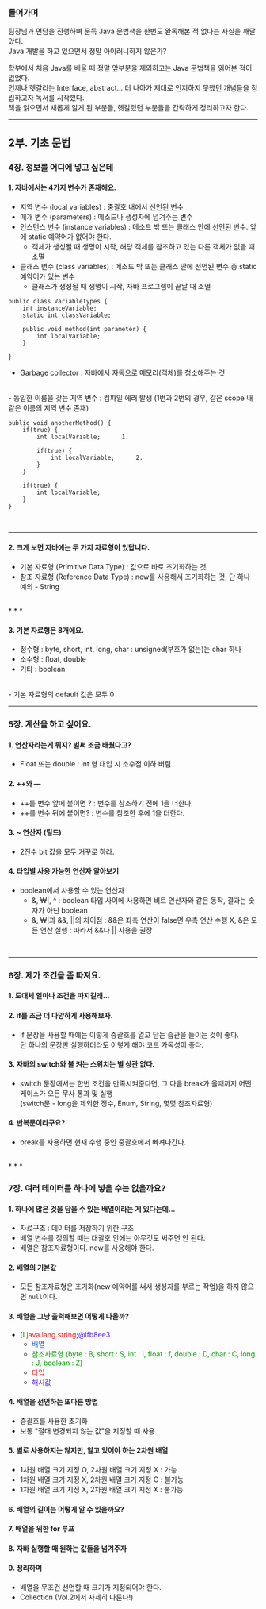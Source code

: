 ### 들어가며
팀장님과 면담을 진행하며 문득 Java 문법책을 한번도 완독해본 적 없다는 사실을 깨달았다.  
Java 개발을 하고 있으면서 정말 아이러니하지 않은가?    
  
학부에서 처음 Java를 배울 때 정말 앞부분을 제외하고는 Java 문법책을 읽어본 적이 없었다.  
언제나 헷갈리는 Interface, abstract... 더 나아가 제대로 인지하지 못했던 개념들을 정립하고자 독서를 시작했다.  
책을 읽으면서 새롭게 알게 된 부분들, 헷갈렸던 부분들을 간략하게 정리하고자 한다.  

* * *

## 2부. 기초 문법  

### 4장. 정보를 어디에 넣고 싶은데  

#### 1. 자바에서는 4가지 변수가 존재해요.  
- 지역 변수 (local variables) : 중괄호 내에서 선언된 변수  
- 매개 변수 (parameters) : 메소드나 생성자에 넘겨주는 변수  
- 인스턴스 변수 (instance variables) : 메소드 밖 또는 클래스 안에 선언된 변수. 앞에 static 예약어가 없어야 한다.  
    - 객체가 생성될 때 생명이 시작, 해당 객체를 참조하고 있는 다른 객체가 없을 때 소멸  
- 클래스 변수 (class variables) : 메소드 밖 또는 클래스 안에 선언된 변수 중 static 예약어가 있는 변수  
    - 클래스가 생성될 때 생명이 시작, 자바 프로그램이 끝날 때 소멸  

```
public class VariableTypes {
	int instanceVariable;
	static int classVariable;

	public void method(int parameter) {
		int localVariable;
	}

}
```

- Garbage collector : 자바에서 자동으로 메모리(객체)를 청소해주는 것  
<br>
- 동일한 이름을 갖는 지역 변수 : 컴파일 에러 발생 (1번과 2번의 경우, 같은 scope 내 같은 이름의 지역 변수 존재)  

```
public void anotherMethod() {
	if(true) {
		int localVariable; 		1.
	
		if(true) {
			int localVariable;		2.
		}
	}
   
	if(true) {
		int localVariable;
	}
}
```

<br>

* * *

#### 2. 크게 보면 자바에는 두 가지 자료형이 있답니다.  
- 기본 자료형 (Primitive Data Type) : 값으로 바로 초기화하는 것  
- 참조 자료형 (Reference Data Type) : new를 사용해서 초기화하는 것, 단 하나 예외 - String  

<br>
* * *

#### 3. 기본 자료형은 8개에요.  
- 정수형 : byte, short, int, long, char : unsigned(부호가 없는)는 char 하나  
- 소수형 : float, double  
- 기타 : boolean  
<br>
- 기본 자료형의 default 값은 모두 0  

<br>

* * *

### 5장. 계산을 하고 싶어요.  

#### 1. 연산자라는게 뭐지? 벌써 조금 배웠다고?  
- Float 또는 double : int 형 대입 시 소수점 이하 버림  

#### 2. ++와 —  
- ++를 변수 앞에 붙이면 ? : 변수를 참조하기 전에 1을 더한다.  
- ++를 변수 뒤에 붙이면? : 변수를 참조한 후에 1을 더한다.  

#### 3. ~ 연산자 (틸드)  
- 2진수 bit 값을 모두 거꾸로 하라.  

#### 4. 타입별 사용 가능한 연산자 알아보기  
- boolean에서 사용할 수 있는 연산자  
    - &, ₩|, ^ : boolean 타입 사이에 사용하면 비트 연산자와 같은 동작, 결과는 숫자가 아닌 boolean  
    - &, ₩|과  &&, ||의 차이점 : &&은 좌측 연산이 false면 우측 연산 수행 X, &은 모든 연산 실행 : 따라서 &&나 || 사용을 권장  
    
<br>

* * *

### 6장. 제가 조건을 좀 따져요.  

#### 1. 도대체 얼마나 조건을 따지길래...  

#### 2. if를 조금 더 다양하게 사용해보자.  
- if 문장을 사용할 때에는 이렇게 중괄호를 열고 닫는 습관을 들이는 것이 좋다.  
단 하나의 문장만 실행하더라도 이렇게 해야 코드 가독성이 좋다.  

#### 3. 자바의 switch와 불 켜는 스위치는 별 상관 없다.  
- switch 문장에서는 한번 조건을 만족시켜준다면, 그 다음 break가 올때까지 어떤 케이스가 오든 무사 통과 및 실행  
(switch문 - long을 제외한 정수, Enum, String, 몇몇 참조자료형)  

#### 4. 반복문이라구요?  
- break를 사용하면 현재 수행 중인 중괄호에서 빠져나간다.  

<br>
* * *

### 7장. 여러 데이터를 하나에 넣을 수는 없을까요?  

#### 1. 하나에 많은 것을 담을 수 있는 배열이라는 게 있다는데...  
- 자료구조 : 데이터를 저장하기 위한 구조  
- 배열 변수를 정의할 때는 대괄호 안에는 아무것도 써주면 안 된다.  
- 배열은 참조자료형이다. new를 사용해야 한다.  

#### 2. 배열의 기본값  
- 모든 참조자료형은 초기화(new 예약어를 써서 생성자를 부르는 작업)을 하지 않으면 `null`이다.  

#### 3. 배열을 그냥 출력해보면 어떻게 나올까?  
- <span style="color:#0052cc">[</span><span style="color:#009800">L</span><span style="color:#e11d21">java.lang.string</span>;<span style="color:#5319e7">@lfb8ee3</span>  
    - <span style="color:#0052cc">배열</span>  
    - <span style="color:#009800">참조자료형 (byte : B, short : S, int : I, float : f, double : D, char : C, long : J, boolean : Z)</span>  
    - <span style="color:#e11d21">타입</span>  
    - <span style="color:#5319e7">해시값</span>  
    
#### 4. 배열을 선언하는 또다른 방법  
- 중괄호를 사용한 초기화  
- 보통 "절대 변경되지 않는 값"을 지정할 때 사용  

#### 5. 별로 사용하지는 않지만, 알고 있어야 하는 2차원 배열  
- 1차원 배열 크기 지정 O, 2차원 배열 크기 지정 X : 가능  
- 1차원 배열 크기 지정 X, 2차원 배열 크기 지정 O : 불가능  
- 1차원 배열 크기 지정 X, 2차원 배열 크기 지정 X : 불가능  

#### 6. 배열의 길이는 어떻게 알 수 있을까요?  
#### 7. 배열을 위한 for 루프  
#### 8. 자바 실행할 때 원하는 값들을 넘겨주자  

#### 9. 정리하며  
- 배열을 무조건 선언할 때 크기가 지정되어야 한다.  
- Collection (Vol.2에서 자세히 다룬다!)  